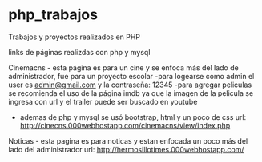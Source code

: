 # php_trabajos
Trabajos y proyectos realizados en PHP

links de páginas realizdas con php y mysql

Cinemacns - esta página es para un cine y se enfoca más del lado de administrador, fue para un proyecto escolar
-para logearse como admin el user es admin@gmail.com y la contraseña: 12345
-para agregar peliculas se recomienda el uso de la página imdb ya que la imagen de la pelicula se ingresa con url y el trailer puede ser buscado en youtube
- ademas de php y mysql se usó bootstrap, html y un poco de css
url: http://cinecns.000webhostapp.com/cinemacns/view/index.php


Noticas - esta pagina es para noticas y estan enfocada un poco más del lado del administrador
url: http://hermosillotimes.000webhostapp.com/
